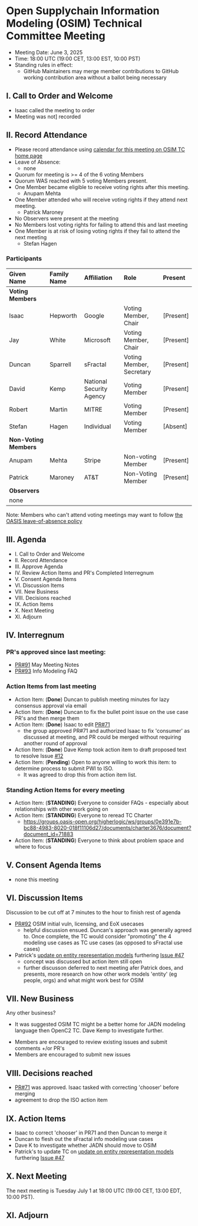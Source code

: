 # Open Supplychain Information Modeling (OSIM) Technical Committee Meeting

- Meeting Date: June 3, 2025
- Time: 18:00 UTC (19:00 CET, 13:00 EST, 10:00 PST)
- Standing rules in effect:
   * GitHub Maintainers may merge member contributions to GitHub working contribution area without a ballot being necessary

## I. Call to Order and Welcome

- Isaac called the meeting to order
- Meeting was not] recorded

## II. Record Attendance

* Please record attendance using [calendar for this meeting on OSIM TC home page](https://groups.oasis-open.org/communities/tc-community-home2?CommunityKey=0e391e7b-bc88-4983-8020-018f11106d27)
* Leave of Absence:
   + none
* Quorum for meeting is >= 4 of the 6 voting Members
* Quorum WAS reached with 5 voting Members present.
* One Member became eligible to receive voting rights after this meeting.
   - Anupam Mehta
* One Member attended who will receive voting rights if they attend next meeting.
   - Patrick Maroney
* No Observers were present at the meeting
* No Members lost voting rights for failing to attend this and last meeting
* One Member is at risk of losing voting rights if they fail to attend the next meeting
   - Stefan Hagen

### Participants

| Given Name | Family Name | Affiliation | Role | Present |
|:-----------|:------------|:------------------------------------------------------------|:----------------------------|:---------|
| **Voting Members** | | | |
| Isaac | Hepworth | Google | Voting Member, Chair | [Present] |
| Jay | White | Microsoft | Voting Member, Chair | [Present] |
| Duncan | Sparrell | sFractal | Voting Member, Secretary | [Present] |
| David | Kemp | National Security Agency | Voting Member | [Present] |
| Robert | Martin | MITRE | Voting Member | [Present] |
| Stefan | Hagen | Individual | Voting Member | [Absent] |
| **Non-Voting Members** | | | |
| Anupam | Mehta | Stripe | Non-voting Member | [Present] |
| Patrick | Maroney | AT&T | Non-Voting Member | [Present] |
| **Observers** | | | |
| none | | | |

Note: Members who can't attend voting meetings may want to follow [the OASIS leave-of-absence policy](https://www.oasis-open.org/policies-guidelines/tc-process-2017-05-26/#leavesAbsence)

## III. Agenda

- I. Call to Order and Welcome
- II. Record Attendance
- III. Approve Agenda
- IV. Review Action Items and PR's Completed Interregnum
- V. Consent Agenda Items
- VI. Discussion Items
- VII. New Business
- VIII. Decisions reached
- IX. Action Items
- X. Next Meeting
- XI. Adjourn

## IV. Interregnum
### PR's approved since last meeting:

* [PR#91](https://github.com/oasis-tcs/osim/pull/91) May Meeting Notes
* [PR#93](https://github.com/oasis-tcs/osim/pull/93) Info Modeling FAQ

### Action Items from last meeting
* Action Item: (**Done**) Duncan to publish meeting minutes for lazy consensus approval via email
* Action Item: (**Done**) Duncan to fix the bullet point issue on the use case PR's and then merge them
* Action Item: (**Done**) Isaac to edit [PR#71](https://github.com/oasis-tcs/osim/pull/71)
   - the group approved PR#71 and authorized Isaac to fix 'consumer' as discussed at meeting, and PR could be merged without requiring another round of approval
* Action Item: (**Done**) Dave Kemp took action item to draft proposed text to resolve Issue [#12](https://github.com/oasis-tcs/osim/issues/12)
* Action Item: (**Pending**) Open to anyone willing to work this item: to determine process to submit PWI to ISO. 
   - It was agreed to drop this from action item list.

### Standing Action Items for every meeting

* Action Item: (**STANDING**) Everyone to consider FAQs - especially about relationships with other work going on
* Action Item: (**STANDING**) Everyone to reread TC Charter
   * https://groups.oasis-open.org/higherlogic/ws/groups/0e391e7b-bc88-4983-8020-018f11106d27/documents/charter3676/document?document_id=71883
* Action Item: (**STANDING**) Everyone to think about problem space and where to focus

## V. Consent Agenda Items
* none this meeting

## VI. Discussion Items
Discussion to be cut off at 7 minutes to the hour to finish rest of agenda

* [PR#92](https://github.com/oasis-tcs/osim/pull/92) OSIM initial vuln, licensing, and EoX usecases
   - helpful discussion ensued. Duncan's approach was generally agreed to. Once complete, the TC would consider "promoting" the 4 modeling use cases as TC use cases (as opposed to sFractal use cases)
* Patrick's [update on entity representation models](https://github.com/oasis-tcs/osim/issues/47#issuecomment-2576017575) furthering [Issue #47](https://github.com/oasis-tcs/osim/issues/47)
    - concept was discussed but action item still open
    - further discusson deferred to next meeting afer Patrick does, and presents, more research on how other work models 'entity' (eg people, orgs) and what might work best for OSIM


## VII. New Business

Any other business? 
* It was suggested OSIM TC might be a better home for JADN modeling language then OpenC2 TC.
Dave Kemp to investigate further.

- Members are encouraged to review existing issues and submit comments +/or PR's
- Members are encouraged to submit new issues

## VIII. Decisions reached

* [PR#71](https://github.com/oasis-tcs/osim/pull/71) was approved. Isaac tasked with correcting 'chooser' before merging
* agreement to drop the ISO action item

## IX. Action Items

* Isaac to correct 'chooser' in PR71 and then Duncan to merge it
* Duncan to flesh out the sFractal info modeling use cases 
* Dave K to investigate whether JADN should move to OSIM
* Patrick's to update TC on [update on entity representation models](https://github.com/oasis-tcs/osim/issues/47#issuecomment-2576017575) furthering [Issue #47](https://github.com/oasis-tcs/osim/issues/47)

## X. Next Meeting
The next meeting is Tuesday July 1 at 18:00 UTC (19:00 CET, 13:00 EDT, 10:00 PST).

## XI. Adjourn